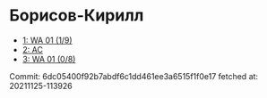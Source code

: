 # Борисов-Кирилл
- [1: WA 01 (1/9)](1.md)
- [2: AC](2.md)
- [3: WA 01 (0/8)](3.md)

Commit: 6dc05400f92b7abdf6c1dd461ee3a6515f1f0e17
 fetched at: 20211125-113926
